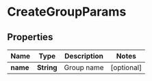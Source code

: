 
# CreateGroupParams

## Properties
Name | Type | Description | Notes
------------ | ------------- | ------------- | -------------
**name** | **String** | Group name |  [optional]



